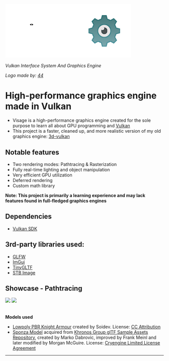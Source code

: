 <img src="images/visage.png" width="400" alt="Visage">

*Vulkan Interface System And Graphics Engine*

*Logo made by: [44](https://github.com/44ang3ls)*

# High-performance graphics engine made in Vulkan

- Visage is a high-performance graphics engine created for the sole purpose to learn all about GPU programming and [Vulkan](https://www.vulkan.org/)
- This project is a faster, cleaned up, and more realistic version of my old graphics engine: [3d-vulkan](https://github.com/DrewLedge/3d-vulkan)

## Notable features
- Two rendering modes: Pathtracing & Rasterization
- Fully real-time lighting and object manipulation
- Very efficient GPU utilization
- Deferred rendering
- Custom math library

**Note: This project is primarily a learning experience and may lack features found in full-fledged graphics engines**

## Dependencies
- [Vulkan SDK](https://vulkan.lunarg.com/)

## 3rd-party libraries used:
- [GLFW](https://github.com/glfw/glfw)
- [ImGui](https://github.com/ocornut/imgui)
- [TinyGLTF](https://github.com/syoyo/tinygltf)
- [STB Image](https://github.com/nothings/stb)

## Showcase - Pathtracing
<div style="padding-bottom: 20px;">
  <img src="images/showcase1.png">
  <img src="images/showcase2.png">
</div>

**Models used**
- [Lowpoly PBR Knight Armour](https://sketchfab.com/3d-models/lowpoly-pbr-knight-armour-7e8485a272784e6cb3b5bda68ff319fa) created by Soidev. License: [CC Attribution](https://creativecommons.org/licenses/by/4.0/)
- [Sponza Model](https://github.com/KhronosGroup/glTF-Sample-Assets/tree/main/Models/Sponza) acquired from [Khronos Group glTF Sample Assets Repository](https://github.com/KhronosGroup/glTF-Sample-Assets/tree/main), created by Marko Dabrovic, improved by Frank Meinl and later modified by Morgan McGuire. License: [Cryengine Limited License Agreement](https://www.cryengine.com/ce-terms)

---